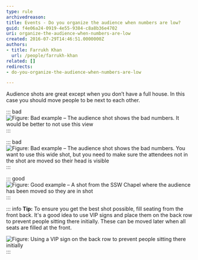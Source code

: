 ```yaml
---
type: rule
archivedreason: 
title: Events - Do you organize the audience when numbers are low?
guid: f4e06a24-0919-4e55-9384-c8a8b36e4702
uri: organize-the-audience-when-numbers-are-low
created: 2016-07-29T14:46:51.0000000Z
authors:
- title: Farrukh Khan
  url: /people/farrukh-khan
related: []
redirects:
- do-you-organize-the-audience-when-numbers-are-low

---
```


Audience shots are great except when you don’t have a full house. In this case you should move people to be next to each other.

<!--endintro-->

::: bad  
![Figure: Bad example – The audience shot shows the bad numbers. It would be better to not use this view](bad-audience.jpg)  
:::

::: bad  
![Figure: Bad example – The audience shot shows the bad numbers. You want to use this wide shot, but you need to make sure the attendees not in the shot are moved so their head is visible](bad-audience-2.jpg)  
:::

::: good  
![Figure: Good example – A shot from the SSW Chapel where the audience has been moved so they are in shot](good-audience.jpg)  
:::

::: info
**Tip:** To ensure you get the best shot possible, fill seating from the front back. It's a good idea to use VIP signs and place them on the back row to prevent people sitting there initially. These can be moved later when all seats are filled at the front. 

  ![Figure: Using a VIP sign on the back row to prevent people sitting there initially](vip.jpg)
:::
